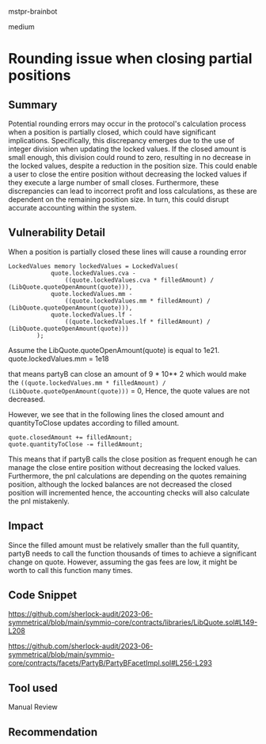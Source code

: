 mstpr-brainbot

medium

# Rounding issue when closing partial positions

## Summary
Potential rounding errors may occur in the protocol's calculation process when a position is partially closed, which could have significant implications. Specifically, this discrepancy emerges due to the use of integer division when updating the locked values. If the closed amount is small enough, this division could round to zero, resulting in no decrease in the locked values, despite a reduction in the position size. This could enable a user to close the entire position without decreasing the locked values if they execute a large number of small closes. Furthermore, these discrepancies can lead to incorrect profit and loss calculations, as these are dependent on the remaining position size. In turn, this could disrupt accurate accounting within the system.
## Vulnerability Detail
When a position is partially closed these lines will cause a rounding error 

```solidity
LockedValues memory lockedValues = LockedValues(
            quote.lockedValues.cva -
                ((quote.lockedValues.cva * filledAmount) / (LibQuote.quoteOpenAmount(quote))),
            quote.lockedValues.mm -
                ((quote.lockedValues.mm * filledAmount) / (LibQuote.quoteOpenAmount(quote))),
            quote.lockedValues.lf -
                ((quote.lockedValues.lf * filledAmount) / (LibQuote.quoteOpenAmount(quote)))
        );
```
Assume the LibQuote.quoteOpenAmount(quote) is equal to 1e21. 
quote.lockedValues.mm = 1e18

that means partyB can close an amount of 9 * 10** 2 which would make the 
`((quote.lockedValues.mm * filledAmount) / (LibQuote.quoteOpenAmount(quote)))` = 0, Hence, the quote values are not decreased. 

However, we see that in the following lines the closed amount and quantityToClose updates according to filled amount.

```solidity
quote.closedAmount += filledAmount;
quote.quantityToClose -= filledAmount;
```

This means that if partyB calls the close position as frequent enough he can manage the close entire position without decreasing the locked values. Furthermore, the pnl calculations are depending on the quotes remaining position, although the locked balances are not decreased the closed position will incremented hence, the accounting checks will also calculate the pnl mistakenly.
## Impact
Since the filled amount must be relatively smaller than the full quantity, partyB needs to call the function thousands of times to achieve a significant change on quote. However, assuming the gas fees are low, it might be worth to call this function many times. 
## Code Snippet
https://github.com/sherlock-audit/2023-06-symmetrical/blob/main/symmio-core/contracts/libraries/LibQuote.sol#L149-L208

https://github.com/sherlock-audit/2023-06-symmetrical/blob/main/symmio-core/contracts/facets/PartyB/PartyBFacetImpl.sol#L256-L293
## Tool used

Manual Review

## Recommendation
